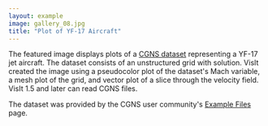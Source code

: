 ```yaml
---
layout: example
image: gallery_08.jpg
title: "Plot of YF-17 Aircraft"
---
```


The featured image displays plots of a
[CGNS dataset](http://www.cgns.org/CGNSFiles/Bruce/yf17.cgns.gz) representing a
YF-17 jet aircraft. The dataset consists of an unstructured grid with solution.
VisIt created the image using a pseudocolor plot of the dataset's Mach variable,
a mesh plot of the grid, and vector plot of a slice through the velocity field.
VisIt 1.5 and later can read CGNS files.

The dataset was provided by the CGNS user community's
[Example Files](http://www.cgns.org/CGNSFiles.html) page.

